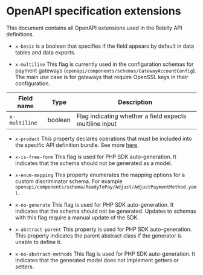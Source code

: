 # OpenAPI specification extensions
This document contains all OpenAPI extensions used in the Rebilly API definitions.

* `x-basic` is a boolean that specifies if the field appears by default in data tables and data exports.

* `x-multiline`
  This flag is currently used in the configuration schemas for payment gateways (`openapi/components/schemas/GatewayAccountConfig`).
  The main use case is for gateways that require OpenSSL keys in their configuration.

| Field name    | Type    | Description                                              |
| ------------- | ------- | -------------------------------------------------------- |
| `x-multiline` | boolean | Flag indicating whether a field expects multiline input  |

* `x-product`
  This property declares operations that must be included into the specific API definition bundle.
  See more [here](plugins/products-bundler/README.md).

* `x-is-free-form`
  This flag is used for PHP SDK auto-generation. It indicates that the schema should not be generated as a model.

* `x-enum-mapping`
  This property enumerates the mapping options for a custom discriminator schema. For example `openapi/components/schema/ReadyToPay/Adjust/AdjustPaymentMethod.yaml`.

* `x-no-generate`
  This flag is used for PHP SDK auto-generation. It indicates that the schema should not be generated. Updates to schemas with this flag require a manual update of the SDK.

* `x-abstract-parent`
  This property is used for PHP SDK auto-generation. This property indicates the parent abstract class if the generator is unable to define it.

* `x-no-abstract-methods`
  This flag is used for PHP SDK auto-generation. It indicates that the generated model does not implement getters or setters.
